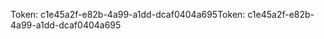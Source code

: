 <span data-ttu-id="4da77-101">Token: c1e45a2f-e82b-4a99-a1dd-dcaf0404a695</span><span class="sxs-lookup"><span data-stu-id="4da77-101">Token: c1e45a2f-e82b-4a99-a1dd-dcaf0404a695</span></span>
